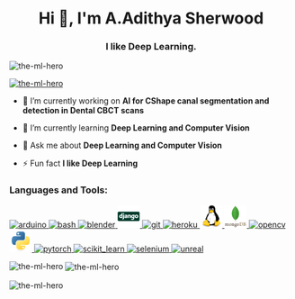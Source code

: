 <!---
### Hello there, I'm A.Adithya Sherwood 👋
 
- 🔭 I’m currently working on *AI for CShape canal segmentation and detection in Dental CBCT scans*

- 🌱 I’m currently learning (and always learning) : Deep learning, Machine learning,Computer vision, Image processing

- 💬 Ask me about Deep Learning and Computer vision

- ⚡ Fun fact: I like Deep learning!


### My Github
<img src = "https://github-readme-stats.the-ml-hero.vercel.app/api?username=The-ML-Hero">

### My Favorite Languages
[![Top Langs](https://github-readme-stats.vercel.app/api/top-langs/?username=The-ML-Hero)](https://github.com/The-ML-Hero/github-readme-stats)

--->
<h1 align="center">Hi 👋, I'm A.Adithya Sherwood</h1>
<h3 align="center">I like Deep Learning.</h3>

<p align="left"> <img src="https://komarev.com/ghpvc/?username=the-ml-hero&label=Profile%20views&color=0e75b6&style=flat" alt="the-ml-hero" /> </p>

<p align="left"> <a href="https://github.com/ryo-ma/github-profile-trophy"><img src="https://github-profile-trophy.vercel.app/?username=the-ml-hero" alt="the-ml-hero" /></a> </p>

- 🔭 I’m currently working on **AI for CShape canal segmentation and detection in Dental CBCT scans**

- 🌱 I’m currently learning **Deep Learning and Computer Vision**

- 💬 Ask me about **Deep Learning and Computer Vision**

- ⚡ Fun fact **I like Deep Learning**


<h3 align="left">Languages and Tools:</h3>
<p align="left"> <a href="https://www.arduino.cc/" target="_blank"> <img src="https://cdn.worldvectorlogo.com/logos/arduino-1.svg" alt="arduino" width="40" height="40"/> </a> <a href="https://www.gnu.org/software/bash/" target="_blank"> <img src="https://www.vectorlogo.zone/logos/gnu_bash/gnu_bash-icon.svg" alt="bash" width="40" height="40"/> </a> <a href="https://www.blender.org/" target="_blank"> <img src="https://download.blender.org/branding/community/blender_community_badge_white.svg" alt="blender" width="40" height="40"/> </a> <a href="https://www.djangoproject.com/" target="_blank"> <img src="https://raw.githubusercontent.com/devicons/devicon/master/icons/django/django-original.svg" alt="django" width="40" height="40"/> </a> <a href="https://git-scm.com/" target="_blank"> <img src="https://www.vectorlogo.zone/logos/git-scm/git-scm-icon.svg" alt="git" width="40" height="40"/> </a> <a href="https://heroku.com" target="_blank"> <img src="https://www.vectorlogo.zone/logos/heroku/heroku-icon.svg" alt="heroku" width="40" height="40"/> </a> <a href="https://www.linux.org/" target="_blank"> <img src="https://raw.githubusercontent.com/devicons/devicon/master/icons/linux/linux-original.svg" alt="linux" width="40" height="40"/> </a> <a href="https://www.mongodb.com/" target="_blank"> <img src="https://raw.githubusercontent.com/devicons/devicon/master/icons/mongodb/mongodb-original-wordmark.svg" alt="mongodb" width="40" height="40"/> </a> <a href="https://opencv.org/" target="_blank"> <img src="https://www.vectorlogo.zone/logos/opencv/opencv-icon.svg" alt="opencv" width="40" height="40"/> </a> <a href="https://www.python.org" target="_blank"> <img src="https://raw.githubusercontent.com/devicons/devicon/master/icons/python/python-original.svg" alt="python" width="40" height="40"/> </a> <a href="https://pytorch.org/" target="_blank"> <img src="https://www.vectorlogo.zone/logos/pytorch/pytorch-icon.svg" alt="pytorch" width="40" height="40"/> </a> <a href="https://scikit-learn.org/" target="_blank"> <img src="https://upload.wikimedia.org/wikipedia/commons/0/05/Scikit_learn_logo_small.svg" alt="scikit_learn" width="40" height="40"/> </a> <a href="https://www.selenium.dev" target="_blank"> <img src="https://raw.githubusercontent.com/detain/svg-logos/780f25886640cef088af994181646db2f6b1a3f8/svg/selenium-logo.svg" alt="selenium" width="40" height="40"/> </a> <a href="https://unrealengine.com/" target="_blank"> <img src="https://raw.githubusercontent.com/kenangundogan/fontisto/036b7eca71aab1bef8e6a0518f7329f13ed62f6b/icons/svg/brand/unreal-engine.svg" alt="unreal" width="40" height="40"/> </a> </p>

<p><img align="left" src="https://github-readme-stats.vercel.app/api/top-langs?username=the-ml-hero&show_icons=true&locale=en&layout=compact" alt="the-ml-hero" /></p>

<p>&nbsp;<img align="center" src="https://github-readme-stats.the-ml-hero.vercel.app/api?username=the-ml-hero&show_icons=true&locale=en" alt="the-ml-hero" /></p>

<p><img align="center" src="https://github-readme-streak-stats.herokuapp.com/?user=the-ml-hero&" alt="the-ml-hero" /></p>
